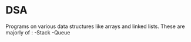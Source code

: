 # DSA
Programs on various data structures like arrays and linked lists.
These are majorly of :
-Stack
-Queue
